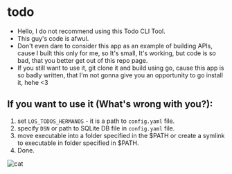 # todo

* Hello, I do not recommend using this Todo CLI Tool.
* This guy's code is afwul.
* Don't even dare to consider this app as an example of building APIs, cause I built this only for me, so It's small, It's working, but code is so bad, that you better get out of this repo page.
* If you still want to use it, git clone it and build using go, cause this app is so badly written, that I'm not gonna give you an opportunity to go install it, hehe <3

## If you want to use it (What's wrong with you?):
  1. set `LOS_TODOS_HERMANOS` - it is a path to `config.yaml` file.
  2. specify `DSN` or path to SQLite DB file in `config.yaml` file.
  3. move executable into a folder specified in the $PATH or create a symlink to executable in folder specified in $PATH.
  4. Done.

![cat](https://i.pinimg.com/originals/35/f0/ce/35f0cebab052abf2162e8e56713a9fb4.jpg)
